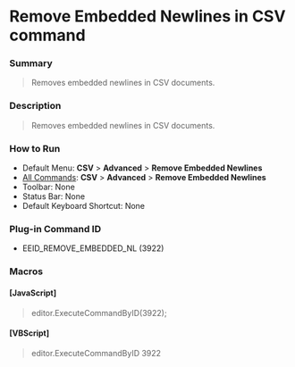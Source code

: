 # Remove Embedded Newlines in CSV command

### Summary

> Removes embedded newlines in CSV documents.

### Description

> Removes embedded newlines in CSV documents.

### How to Run

- Default Menu: **CSV** \> **Advanced** \>
**Remove Embedded Newlines**
- [All Commands](../tools/all_commands): **CSV** \> **Advanced** \>
**Remove Embedded Newlines**
- Toolbar: None
- Status Bar: None
- Default Keyboard Shortcut: None

### Plug-in Command ID

- EEID\_REMOVE\_EMBEDDED\_NL (3922)

### Macros

#### \[JavaScript\]

> editor.ExecuteCommandByID(3922);

#### \[VBScript\]

> editor.ExecuteCommandByID 3922
